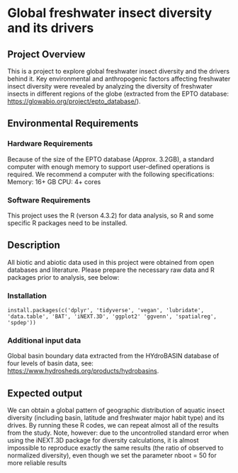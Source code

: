 # Global freshwater insect diversity and its drivers

## Project Overview 
This is a project to explore global freshwater insect diversity and the drivers behind it. Key environmental and anthropogenic factors affecting freshwater insect diversity were revealed by analyzing the diversity of freshwater insects in different regions of the globe (extracted from the EPTO database: https://glowabio.org/project/epto_database/).

## Environmental Requirements 

### Hardware Requirements
Because of the size of the EPTO database (Approx. 3.2GB), a standard computer with enough memory to support user-defined operations is required. We recommend a computer with the following specifications:
Memory: 16+ GB
CPU: 4+ cores

### Software Requirements
This project uses the R (verson 4.3.2) for data analysis, so R and some specific R packages need to be installed. 

## Description
All biotic and abiotic data used in this project were obtained from open databases and literature. Please prepare the necessary raw data and R packages prior to analysis, see below:

### Installation
`install.packages(c('dplyr', 'tidyverse', 'vegan', 'lubridate', 'data.table', 'BAT', 'iNEXT.3D', 'ggplot2' 'ggvenn', 'spatialreg', 'spdep'))`

### Additional input data
Global basin boundary data extracted from the HYdroBASIN database of four levels of basin data, see: https://www.hydrosheds.org/products/hydrobasins.

## Expected output
We can obtain a global pattern of geographic distribution of aquatic insect diversity (including basin, latitude and freshwater major habit type) and its drives. 
By running these R codes, we can repeat almost all of the results from the study. Note, however: due to the uncontrolled standard error when using the iNEXT.3D package for diversity calculations, it is almost impossible to reproduce exactly the same results (the ratio of observed to normalized diversity), even though we set the parameter nboot = 50 for more reliable results
